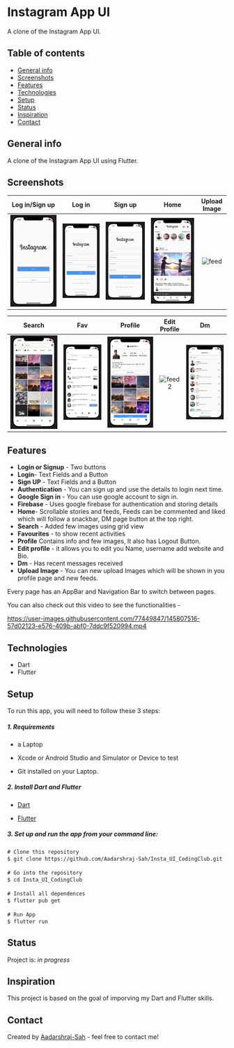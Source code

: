 # Instagram App UI 
A clone of the Instagram App UI.

## Table of contents
* [General info](#general-info)
* [Screenshots](#screenshots)
* [Features](#features)
* [Technologies](#technologies)
* [Setup](#setup)
* [Status](#status)
* [Inspiration](#inspiration)
* [Contact](#contact)



## General info
A clone of the Instagram App UI using Flutter.

## Screenshots

 Log in/Sign up           |  Log in | Sign up | Home | Upload Image
 :-------------------------:|:-------------------------:|:-------------------------:|:-------------------------:|:-------------------------:
![LoginSignup](https://github.com/Aadarshraj-Sah/Insta_UI_CodingClub/blob/master/Screenshots/LoginSignup.png?raw=true)|![feed2](https://github.com/Aadarshraj-Sah/Insta_UI_CodingClub/blob/master/Screenshots/Login.png) | ![feed1](https://github.com/Aadarshraj-Sah/Insta_UI_CodingClub/blob/master/Screenshots/Signup.png)|![feed2](https://github.com/Aadarshraj-Sah/Insta_UI_CodingClub/blob/master/Screenshots/Home.png)| ![feed](https://github.com/Aadarshraj-Sah/My_Insta_App/blob/master/Screenshots/Upload_Image.png)



 Search         |  Fav | Profile  | Edit Profile        |  Dm 
 :-------------------------:|:-------------------------: |  :-------------------------:|:-------------------------: |:-------------------------:
![feed1](https://github.com/Aadarshraj-Sah/Insta_UI_CodingClub/blob/master/Screenshots/Search.png)|![feed2](https://github.com/Aadarshraj-Sah/Insta_UI_CodingClub/blob/master/Screenshots/Fav.png) | ![feed1](https://github.com/Aadarshraj-Sah/Insta_UI_CodingClub/blob/master/Screenshots/Profile.png)|![feed2](https://github.com/Aadarshraj-Sah/My_Insta_App/blob/master/Screenshots/Edit_profile.png)|![feed2](https://github.com/Aadarshraj-Sah/Insta_UI_CodingClub/blob/master/Screenshots/Dm.png)



## Features
* __Login or Signup__  - Two buttons
* __Login__- Text Fields and a Button
* __Sign UP__ - Text Fields and a Button
* __Authentication__ - You can sign up and use the details to login next time.
* __Google Sign in__ - You can use google account to sign in.
* __Firebase__ - Uses google firebase for authentication and storing details
* __Home__- Scrollable stories and feeds, Feeds can be commented and liked which will follow a snackbar, DM page button at the top right.
* __Search__ - Added few images using grid view
* __Favourites__ - to show recent activities
* __Profile__ Contains info and few images, It also has Logout Button.
* __Edit profile__ - it allows you to edit you Name, username add website and Bio.
* __Dm__ - Has recent messages received
* __Upload Image__ - You can new upload Images which will be shown in you profile page and new feeds.

Every page has an AppBar and Navigation Bar to switch between pages.

You can also check out this video to see the functionalities - 
<!-- [Insta_UI](https://drive.google.com/file/d/1JdIwG5tP_V-xDWdCVmdln-m0wvb4G3hU/view?usp=sharing) -->
https://user-images.githubusercontent.com/77449847/145807516-57d02123-e576-409b-abf0-7ddc9f520994.mp4

## Technologies
* Dart
* Flutter


## Setup
To run this app, you will need to follow these 3 steps:

##### 1. Requirements 
  - a Laptop

  - Xcode or Android Studio and Simulator or Device to test

  - Git installed on your Laptop. 


##### 2. Install Dart and Flutter
  - [Dart](https://dart.dev/get-dart)

  - [Flutter](https://flutter.dev/docs/get-started/install)


##### 3. Set up and run the app from your command line:
  ```
  # Clone this repository
  $ git clone https://github.com/Aadarshraj-Sah/Insta_UI_CodingClub.git

  # Go into the repository
  $ cd Insta_UI_CodingClub

  # Install all dependences 
  $ flutter pub get

  # Run App
  $ flutter run
  ```


## Status
Project is: _in progress_

## Inspiration
This project is based on the goal of imporving my Dart and Flutter skills.


## Contact
Created by [Aadarshraj-Sah](https://github.com/Aadarshraj-Sah) - feel free to contact me!








